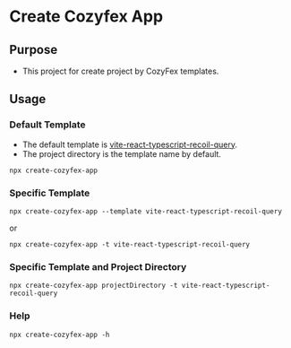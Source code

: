# Create Cozyfex App

## Purpose

- This project for create project by CozyFex templates.

## Usage

### Default Template

- The default template
  is [vite-react-typescript-recoil-query](https://github.com/cozyfex/vite-react-typescript-recoil-query).
- The project directory is the template name by default.

```shell
npx create-cozyfex-app
```

### Specific Template

```shell
npx create-cozyfex-app --template vite-react-typescript-recoil-query
```

or

```shell
npx create-cozyfex-app -t vite-react-typescript-recoil-query
```

### Specific Template and Project Directory

```shell
npx create-cozyfex-app projectDirectory -t vite-react-typescript-recoil-query
```

### Help

```shell
npx create-cozyfex-app -h
```
